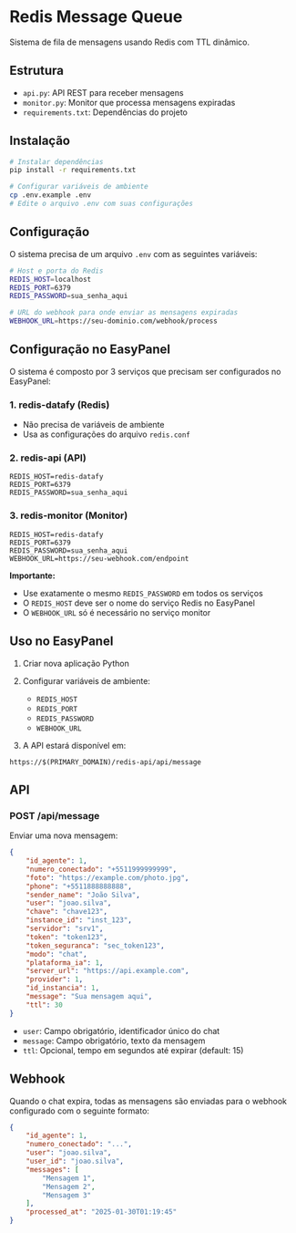 # Redis Message Queue

Sistema de fila de mensagens usando Redis com TTL dinâmico.

## Estrutura

- `api.py`: API REST para receber mensagens
- `monitor.py`: Monitor que processa mensagens expiradas
- `requirements.txt`: Dependências do projeto

## Instalação

```bash
# Instalar dependências
pip install -r requirements.txt

# Configurar variáveis de ambiente
cp .env.example .env
# Edite o arquivo .env com suas configurações
```

## Configuração

O sistema precisa de um arquivo `.env` com as seguintes variáveis:

```bash
# Host e porta do Redis
REDIS_HOST=localhost
REDIS_PORT=6379
REDIS_PASSWORD=sua_senha_aqui

# URL do webhook para onde enviar as mensagens expiradas
WEBHOOK_URL=https://seu-dominio.com/webhook/process
```

## Configuração no EasyPanel

O sistema é composto por 3 serviços que precisam ser configurados no EasyPanel:

### 1. redis-datafy (Redis)
- Não precisa de variáveis de ambiente
- Usa as configurações do arquivo `redis.conf`

### 2. redis-api (API)
```env
REDIS_HOST=redis-datafy
REDIS_PORT=6379
REDIS_PASSWORD=sua_senha_aqui
```

### 3. redis-monitor (Monitor)
```env
REDIS_HOST=redis-datafy
REDIS_PORT=6379
REDIS_PASSWORD=sua_senha_aqui
WEBHOOK_URL=https://seu-webhook.com/endpoint
```

**Importante:**
- Use exatamente o mesmo `REDIS_PASSWORD` em todos os serviços
- O `REDIS_HOST` deve ser o nome do serviço Redis no EasyPanel
- O `WEBHOOK_URL` só é necessário no serviço monitor

## Uso no EasyPanel

1. Criar nova aplicação Python
2. Configurar variáveis de ambiente:
   - `REDIS_HOST`
   - `REDIS_PORT`
   - `REDIS_PASSWORD`
   - `WEBHOOK_URL`

3. A API estará disponível em:
```
https://$(PRIMARY_DOMAIN)/redis-api/api/message
```

## API

### POST /api/message

Enviar uma nova mensagem:

```json
{
    "id_agente": 1,
    "numero_conectado": "+5511999999999",
    "foto": "https://example.com/photo.jpg",
    "phone": "+5511888888888",
    "sender_name": "João Silva",
    "user": "joao.silva",
    "chave": "chave123",
    "instance_id": "inst_123",
    "servidor": "srv1",
    "token": "token123",
    "token_seguranca": "sec_token123",
    "modo": "chat",
    "plataforma_ia": 1,
    "server_url": "https://api.example.com",
    "provider": 1,
    "id_instancia": 1,
    "message": "Sua mensagem aqui",
    "ttl": 30
}
```

- `user`: Campo obrigatório, identificador único do chat
- `message`: Campo obrigatório, texto da mensagem
- `ttl`: Opcional, tempo em segundos até expirar (default: 15)

## Webhook

Quando o chat expira, todas as mensagens são enviadas para o webhook configurado com o seguinte formato:

```json
{
    "id_agente": 1,
    "numero_conectado": "...",
    "user": "joao.silva",
    "user_id": "joao.silva",
    "messages": [
        "Mensagem 1",
        "Mensagem 2",
        "Mensagem 3"
    ],
    "processed_at": "2025-01-30T01:19:45"
}
